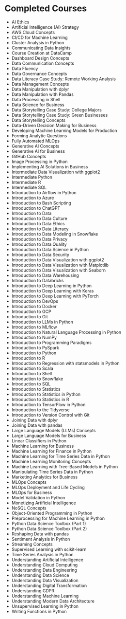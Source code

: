 
# Completed Courses

- AI Ethics
- Artificial Intelligence (AI) Strategy
- AWS Cloud Concepts
- CI/CD for Machine Learning
- Cluster Analysis in Python
- Communicating Data Insights
- Course Creation at DataCamp
- Dashboard Design Concepts
- Data Communication Concepts
- Data Fluency
- Data Governance Concepts
- Data Literacy Case Study: Remote Working Analysis
- Data Management Concepts
- Data Manipulation with dplyr
- Data Manipulation with Pandas
- Data Processing in Shell
- Data Science for Business
- Data Storytelling Case Study: College Majors
- Data Storytelling Case Study: Green Businesses
- Data Storytelling Concepts
- Data-Driven Decision Making for Business
- Developing Machine Learning Models for Production
- Forming Analytic Questions
- Fully Automated MLOps
- Generative AI Concepts
- Generative AI for Business
- GitHub Concepts
- Image Processing in Python
- Implementing AI Solutions in Business
- Intermediate Data Visualization with ggplot2
- Intermediate Python
- Intermediate R
- Intermediate SQL
- Introduction to Airflow in Python
- Introduction to Azure
- Introduction to Bash Scripting
- Introduction to ChatGPT
- Introduction to Data
- Introduction to Data Culture
- Introduction to Data Ethics
- Introduction to Data Literacy
- Introduction to Data Modeling in Snowflake
- Introduction to Data Privacy
- Introduction to Data Quality
- Introduction to Data Science in Python
- Introduction to Data Security
- Introduction to Data Visualization with ggplot2
- Introduction to Data Visualization with Matplotlib
- Introduction to Data Visualization with Seaborn
- Introduction to Data Warehousing
- Introduction to Databricks
- Introduction to Deep Learning in Python
- Introduction to Deep Learning with Keras
- Introduction to Deep Learning with PyTorch
- Introduction to DevOps
- Introduction to Docker
- Introduction to GCP
- Introduction to Git
- Introduction to LLMs in Python
- Introduction to MLflow
- Introduction to Natural Language Processing in Python
- Introduction to NumPy
- Introduction to Programming Paradigms
- Introduction to PySpark
- Introduction to Python
- Introduction to R
- Introduction to Regression with statsmodels in Python
- Introduction to Scala
- Introduction to Shell
- Introduction to Snowflake
- Introduction to SQL
- Introduction to Statistics
- Introduction to Statistics in Python
- Introduction to Statistics in R
- Introduction to TensorFlow in Python
- Introduction to the Tidyverse
- Introduction to Version Control with Git
- Joining Data with dplyr
- Joining Data with pandas
- Large Language Models (LLMs) Concepts
- Large Language Models for Business
- Linear Classifiers in Python
- Machine Learning for Business
- Machine Learning for Finance in Python
- Machine Learning for Time Series Data in Python
- Machine Learning Monitoring Concepts
- Machine Learning with Tree-Based Models in Python
- Manipulating Time Series Data in Python
- Marketing Analytics for Business
- MLOps Concepts
- MLOps Deployment and Life Cycling
- MLOps for Business
- Model Validation in Python
- Monetizing Artificial Intelligence
- NoSQL Concepts
- Object-Oriented Programming in Python
- Preprocessing for Machine Learning in Python
- Python Data Science Toolbox (Part 1)
- Python Data Science Toolbox (Part 2)
- Reshaping Data with pandas
- Sentiment Analysis in Python
- Streaming Concepts
- Supervised Learning with scikit-learn
- Time Series Analysis in Python
- Understanding Artificial Intelligence
- Understanding Cloud Computing
- Understanding Data Engineering
- Understanding Data Science
- Understanding Data Visualization
- Understanding Digital Transformation
- Understanding GDPR
- Understanding Machine Learning
- Understanding Modern Data Architecture
- Unsupervised Learning in Python
- Writing Functions in Python
